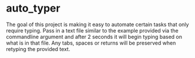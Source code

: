 # auto_typer
The goal of this project is making it easy to automate certain tasks that only require typing.
Pass in a text file similar to the example provided via the commandline argument and after 2 seconds it will begin typing based on what is in that file. Any tabs, spaces or returns will be preserved when retyping the provided text.
